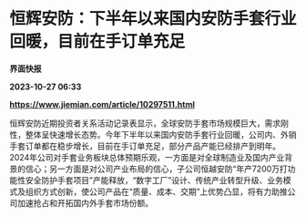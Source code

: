 # 恒辉安防：下半年以来国内安防手套行业回暖，目前在手订单充足
**界面快报**

**2023-10-27 06:33**

**https://www.jiemian.com/article/10297511.html**

恒辉安防近期投资者关系活动记录表显示，全球安防手套市场规模巨大，需求刚性，整体呈快速增长态势。今年下半年以来国内安防手套行业回暖，公司内、外销手套订单都在稳步增长，目前在手订单充足，部分产品产能已经排产到明年。2024年公司对手套业务板块总体预期乐观，一方面是对全球制造业及国内产业背景的信心；另一方面是对公司产业布局的信心，子公司恒越安防“年产7200万打功能性安全防护手套项目”产能释放，“数字工厂”设计、传统产业转型升级、业务模式及组织方式创新，使公司产品在“质量、成本、交期”上优势凸显，将有力助推公司加速抢占和开拓国内外手套市场份额。